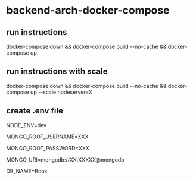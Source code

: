 # backend-arch-docker-compose

## run instructions
docker-compose down && docker-compose build --no-cache && docker-compose up

## run instructions with scale
docker-compose down && docker-compose build --no-cache && docker-compose up --scale nodeserver=X

## create .env file
NODE_ENV=dev

MONGO_ROOT_USERNAME=XXX

MONGO_ROOT_PASSWORD=XXX

MONGO_URI=mongodb://XX:XXXXX@mongodb

DB_NAME=Book


